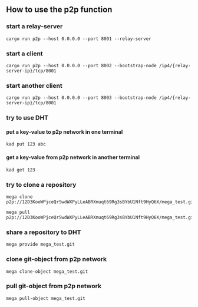 ## How to use the p2p function

### start a relay-server

```
cargo run p2p --host 0.0.0.0 --port 8001 --relay-server
```

### start a client

```
cargo run p2p --host 0.0.0.0 --port 8002 --bootstrap-node /ip4/{relay-server-ip}/tcp/8001
```

### start another client

```
cargo run p2p --host 0.0.0.0 --port 8003 --bootstrap-node /ip4/{relay-server-ip}/tcp/8001
```

### try to use DHT

#### put a key-value to p2p network in one terminal

```
kad put 123 abc 
```

#### get a key-value from p2p network in another terminal

```
kad get 123
```

### try to clone a repository

```
mega clone p2p://12D3KooWPjceQrSwdWXPyLLeABRXmuqt69Rg3sBYbU1Nft9HyQ6X/mega_test.git
```

```
mega pull p2p://12D3KooWPjceQrSwdWXPyLLeABRXmuqt69Rg3sBYbU1Nft9HyQ6X/mega_test.git
```

### share a repository to DHT

```
mega provide mega_test.git
```

### clone git-object from p2p network

```
mega clone-object mega_test.git
```

### pull git-object from p2p network

```
mega pull-object mega_test.git
```